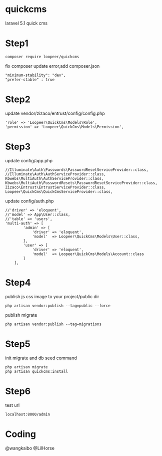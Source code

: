 # quickcms
laravel 5.1 quick cms

# Step1
```
composer require loopeer/quickcms
```
fix composer update error,add composer.json
```
"minimum-stability": "dev",
"prefer-stable" : true
```
# Step2
update vendor/zizaco/entrust/config/config.php
```
'role' => 'Loopeer\QuickCms\Models\Role',
'permission' => 'Loopeer\QuickCms\Models\Permission',
```
# Step3
update config/app.php
```
//Illuminate\Auth\Passwords\PasswordResetServiceProvider::class,
//Illuminate\Auth\AuthServiceProvider::class,
Kbwebs\MultiAuth\AuthServiceProvider::class,
Kbwebs\MultiAuth\PasswordResets\PasswordResetServiceProvider::class,
Zizaco\Entrust\EntrustServiceProvider::class,
Loopeer\QuickCms\QuickCmsServiceProvider::class,
```
update config/auth.php
```
//'driver' => 'eloquent',
//'model' => App\User::class,
//'table' => 'users',
'multi-auth' => [
        'admin' => [
            'driver' => 'eloquent',
            'model'  => Loopeer\QuickCms\Models\User::class,
        ],
        'user' => [
            'driver' => 'eloquent',
            'model'  => Loopeer\QuickCms\Models\Account::class
        ]
    ],
```
# Step4
publish js css image to your project/public dir
```
php artisan vendor:publish --tag=public --force
```
publish migrate
```
php artisan vendor:publish --tag=migrations
```
# Step5
init migrate and db seed command
```
php artisan migrate
php artisan quickcms:install
```
# Step6
test url
```
localhost:8000/admin
```
# Coding
@wangkaibo
@LilHorse
